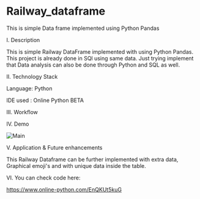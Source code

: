 # Railway_dataframe
This is simple Data frame implemented using Python Pandas 

I. Description

This is simple Railway DataFrame implemented with using Python Pandas. This project is already done in SQl using same data.
Just trying implement that Data analysis can also be done through Python and SQL as well.



II. Technology Stack

Language: Python

IDE used : Online Python BETA



III. Workflow



IV. Demo

![Main](https://user-images.githubusercontent.com/99798157/181230644-cd0e7480-14dc-4676-8ca6-211e3e0e09ac.JPG)



V. Application & Future enhancements

This Railway Dataframe can be further implemented with extra data, Graphical emoji's and with unique data inside the table.



VI. You can check code here:

https://www.online-python.com/EnQKUt5kuG
